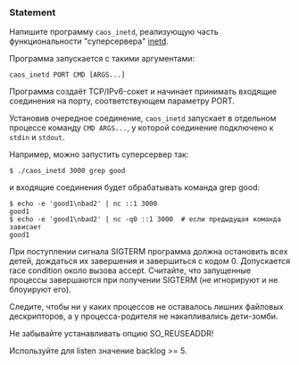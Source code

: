 ### Statement

Напишите программу `caos_inetd`, реализующую часть функциональности
            "суперсервера" [inetd](https://en.wikipedia.org/wiki/Inetd).
        

Программа запускается с такими аргументами:
        

```
caos_inetd PORT CMD [ARGS...]
```
        
Программа создаёт TCP/IPv6-сокет и начинает принимать входящие соединения на порту,
        соответствующем параметру PORT.
    

Установив очередное соединение, `caos_inetd` запускает
        в отдельном процессе команду `CMD ARGS...`, у которой соединение
            подключено к `stdin` и `stdout`.
        

Например, можно запустить суперсервер так:
        

```
$ ./caos_inetd 3000 grep good
```
        
и входящие соединения будет обрабатывать команда grep good:
        

```
$ echo -e 'good1\nbad2' | nc ::1 3000
good1
$ echo -e 'good1\nbad2' | nc -q0 ::1 3000  # если предыдущая команда зависает
good1
```
        
При поступлении сигнала SIGTERM программа должна остановить всех детей, дождаться их завершения и завершиться с кодом 0.
           Допускается race condition около вызова accept. Считайте, что запущенные процессы завершаются при получении SIGTERM (не игнорируют и не блоуируют его).
        

Следите, чтобы ни у каких процессов не оставалось лишних
        файловых дескрипторов, а у процесса-родителя не накапливались дети-зомби.

        

Не забывайте устанавливать опцию SO_REUSEADDR!

        

Используйте для listen значение backlog >= 5.
    

